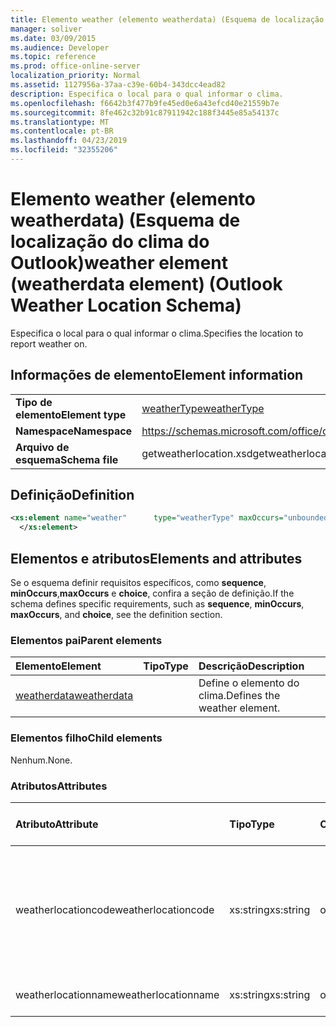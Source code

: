 ```yaml
---
title: Elemento weather (elemento weatherdata) (Esquema de localização do clima do Outlook)
manager: soliver
ms.date: 03/09/2015
ms.audience: Developer
ms.topic: reference
ms.prod: office-online-server
localization_priority: Normal
ms.assetid: 1127956a-37aa-c39e-60b4-343dcc4ead82
description: Especifica o local para o qual informar o clima.
ms.openlocfilehash: f6642b3f477b9fe45ed0e6a43efcd40e21559b7e
ms.sourcegitcommit: 8fe462c32b91c87911942c188f3445e85a54137c
ms.translationtype: MT
ms.contentlocale: pt-BR
ms.lasthandoff: 04/23/2019
ms.locfileid: "32355206"
---
```

# <a name="weather-element-weatherdata-element-outlook-weather-location-schema"></a><span data-ttu-id="7a3dc-103">Elemento weather (elemento weatherdata) (Esquema de localização do clima do Outlook)</span><span class="sxs-lookup"><span data-stu-id="7a3dc-103">weather element (weatherdata element) (Outlook Weather Location Schema)</span></span>

<span data-ttu-id="7a3dc-104">Especifica o local para o qual informar o clima.</span><span class="sxs-lookup"><span data-stu-id="7a3dc-104">Specifies the location to report weather on.</span></span>
  
## <a name="element-information"></a><span data-ttu-id="7a3dc-105">Informações de elemento</span><span class="sxs-lookup"><span data-stu-id="7a3dc-105">Element information</span></span>

|||
|:-----|:-----|
|<span data-ttu-id="7a3dc-106">**Tipo de elemento**</span><span class="sxs-lookup"><span data-stu-id="7a3dc-106">**Element type**</span></span> <br/> |[<span data-ttu-id="7a3dc-107">weatherType</span><span class="sxs-lookup"><span data-stu-id="7a3dc-107">weatherType</span></span>](weathertype-complextype-outlook-weather-location-schema.md) <br/> |
|<span data-ttu-id="7a3dc-108">**Namespace**</span><span class="sxs-lookup"><span data-stu-id="7a3dc-108">**Namespace**</span></span> <br/> |https://schemas.microsoft.com/office/outlook/15/getweatherlocation.xsd  <br/> |
|<span data-ttu-id="7a3dc-109">**Arquivo de esquema**</span><span class="sxs-lookup"><span data-stu-id="7a3dc-109">**Schema file**</span></span> <br/> |<span data-ttu-id="7a3dc-110">getweatherlocation.xsd</span><span class="sxs-lookup"><span data-stu-id="7a3dc-110">getweatherlocation.xsd</span></span>  <br/> |
   
## <a name="definition"></a><span data-ttu-id="7a3dc-111">Definição</span><span class="sxs-lookup"><span data-stu-id="7a3dc-111">Definition</span></span>

```XML
<xs:element name="weather"      type="weatherType" maxOccurs="unbounded"    >
  </xs:element>  

```

## <a name="elements-and-attributes"></a><span data-ttu-id="7a3dc-112">Elementos e atributos</span><span class="sxs-lookup"><span data-stu-id="7a3dc-112">Elements and attributes</span></span>

<span data-ttu-id="7a3dc-113">Se o esquema definir requisitos específicos, como **sequence**, **minOccurs**,**maxOccurs** e **choice**, confira a seção de definição.</span><span class="sxs-lookup"><span data-stu-id="7a3dc-113">If the schema defines specific requirements, such as **sequence**, **minOccurs**, **maxOccurs**, and **choice**, see the definition section.</span></span> 
  
### <a name="parent-elements"></a><span data-ttu-id="7a3dc-114">Elementos pai</span><span class="sxs-lookup"><span data-stu-id="7a3dc-114">Parent elements</span></span>

|<span data-ttu-id="7a3dc-115">**Elemento**</span><span class="sxs-lookup"><span data-stu-id="7a3dc-115">**Element**</span></span>|<span data-ttu-id="7a3dc-116">**Tipo**</span><span class="sxs-lookup"><span data-stu-id="7a3dc-116">**Type**</span></span>|<span data-ttu-id="7a3dc-117">**Descrição**</span><span class="sxs-lookup"><span data-stu-id="7a3dc-117">**Description**</span></span>|
|:-----|:-----|:-----|
|[<span data-ttu-id="7a3dc-118">weatherdata</span><span class="sxs-lookup"><span data-stu-id="7a3dc-118">weatherdata</span></span>](weatherdata-element-outlook-weather-location-schema.md) <br/> ||<span data-ttu-id="7a3dc-119">Define o elemento do clima.</span><span class="sxs-lookup"><span data-stu-id="7a3dc-119">Defines the weather element.</span></span>  <br/> |
   
### <a name="child-elements"></a><span data-ttu-id="7a3dc-120">Elementos filho</span><span class="sxs-lookup"><span data-stu-id="7a3dc-120">Child elements</span></span>

<span data-ttu-id="7a3dc-121">Nenhum.</span><span class="sxs-lookup"><span data-stu-id="7a3dc-121">None.</span></span>
  
### <a name="attributes"></a><span data-ttu-id="7a3dc-122">Atributos</span><span class="sxs-lookup"><span data-stu-id="7a3dc-122">Attributes</span></span>

|<span data-ttu-id="7a3dc-123">**Atributo**</span><span class="sxs-lookup"><span data-stu-id="7a3dc-123">**Attribute**</span></span>|<span data-ttu-id="7a3dc-124">**Tipo**</span><span class="sxs-lookup"><span data-stu-id="7a3dc-124">**Type**</span></span>|<span data-ttu-id="7a3dc-125">**Obrigatório**</span><span class="sxs-lookup"><span data-stu-id="7a3dc-125">**Required**</span></span>|<span data-ttu-id="7a3dc-126">**Descrição**</span><span class="sxs-lookup"><span data-stu-id="7a3dc-126">**Description**</span></span>|<span data-ttu-id="7a3dc-127">**Valores possíveis**</span><span class="sxs-lookup"><span data-stu-id="7a3dc-127">**Possible values**</span></span>|
|:-----|:-----|:-----|:-----|:-----|
|<span data-ttu-id="7a3dc-128">weatherlocationcode</span><span class="sxs-lookup"><span data-stu-id="7a3dc-128">weatherlocationcode</span></span>  <br/> |<span data-ttu-id="7a3dc-129">xs:string</span><span class="sxs-lookup"><span data-stu-id="7a3dc-129">xs:string</span></span>  <br/> |<span data-ttu-id="7a3dc-130">obrigatório</span><span class="sxs-lookup"><span data-stu-id="7a3dc-130">required</span></span>  <br/> |<span data-ttu-id="7a3dc-131">Especifica um código associado ao local para distinguir vários locais com o mesmo nome.</span><span class="sxs-lookup"><span data-stu-id="7a3dc-131">Specifies a code that is associated with the location to distinguish multiple locations with the same name.</span></span>  <br/> |<span data-ttu-id="7a3dc-132">Um valor do tipo xs:string</span><span class="sxs-lookup"><span data-stu-id="7a3dc-132">A value of the type xs:string</span></span>  <br/> |
|<span data-ttu-id="7a3dc-133">weatherlocationname</span><span class="sxs-lookup"><span data-stu-id="7a3dc-133">weatherlocationname</span></span>  <br/> |<span data-ttu-id="7a3dc-134">xs:string</span><span class="sxs-lookup"><span data-stu-id="7a3dc-134">xs:string</span></span>  <br/> |<span data-ttu-id="7a3dc-135">obrigatório</span><span class="sxs-lookup"><span data-stu-id="7a3dc-135">required</span></span>  <br/> |<span data-ttu-id="7a3dc-136">Especifica o nome do local.</span><span class="sxs-lookup"><span data-stu-id="7a3dc-136">Specifies the name of the location.</span></span>  <br/> |<span data-ttu-id="7a3dc-137">Um valor do tipo xs:string</span><span class="sxs-lookup"><span data-stu-id="7a3dc-137">A value of the type xs:string</span></span>  <br/> |
   

